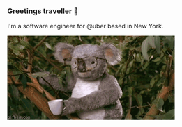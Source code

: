 ### Greetings traveller 🧙

I'm a software engineer for @uber based in New York. 

![koala](https://github.com/cdlewis/cdlewis/raw/master/giphy.gif)

<!--
**cdlewis/cdlewis** is a ✨ _special_ ✨ repository because its `README.md` (this file) appears on your GitHub profile.

Here are some ideas to get you started:

- 🔭 I’m currently working on ...
- 🌱 I’m currently learning ...
- 👯 I’m looking to collaborate on ...
- 🤔 I’m looking for help with ...
- 💬 Ask me about ...
- 📫 How to reach me: ...
- 😄 Pronouns: ...
- ⚡ Fun fact: ...
-->
